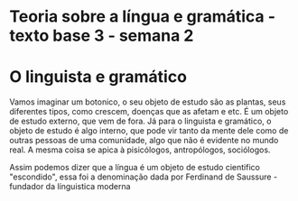 # Teoria sobre a língua e gramática - texto base 3 - semana 2

# O linguista e gramático

Vamos imaginar um botonico, o seu objeto de estudo são as plantas, seus diferentes tipos, como crescem, doenças que as afetam e etc. É um objeto de estudo externo, que vem de fora. Já para o linguista e gramático, o objeto de estudo é algo interno, que pode vir tanto da mente dele como de outras pessoas de uma comunidade, algo que não é evidente no mundo real. A mesma coisa se apica à pisicólogos, antropólogos, sociólogos.

Assim podemos dizer que a língua é um objeto de estudo cientifico "escondido", essa foi a denominação dada por Ferdinand de Saussure - fundador da línguistica moderna
